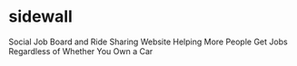 # sidewall
Social Job Board and Ride Sharing Website Helping More People Get Jobs Regardless of Whether You Own a Car
